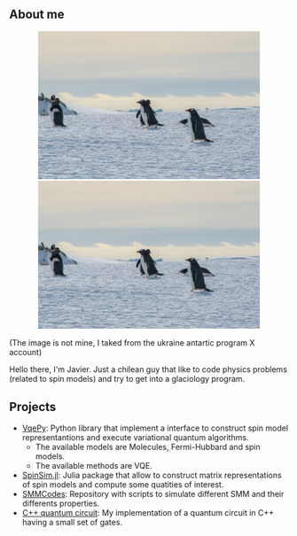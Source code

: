 ## About me

<p align="center">
<img width="400px" src="./assets/penguins.jpg#gh-light-mode-only" title="penguins"/>
<img width="400px" src="./assets/penguins.jpg#gh-dark-mode-only" title="penguins"/>
</p>
(The image is not mine, I taked from the ukraine antartic program X account)

Hello there, I'm Javier. Just a chilean guy that like to code physics problems (related to spin models) and try to get into a glaciology program.

## Projects
- [VqePy](https://github.com/javinoram/VqePy): Python library that implement a interface to construct spin model representantions and execute variational quantum algorithms.
  - The available models are Molecules, Fermi-Hubbard and spin models.
  - The available methods are VQE.
- [SpinSim.jl](https://github.com/javinoram/SpinSim.jl): Julia package that allow to construct matrix representations of spin models and compute some quatities of interest.
- [SMMCodes](https://github.com/javinoram/SMMCodes): Repository with scripts to simulate different SMM and their differents properties.
- [C++ quantum circuit](https://github.com/javinoram/MyQuantumCircuit): My implementation of a quantum circuit in C++ having a small set of gates.
